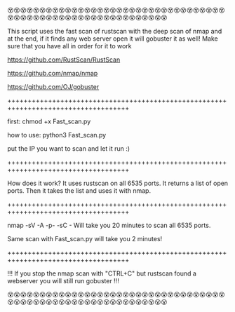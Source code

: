 😵😵😵😵😵😵😵😵😵😵😵😵😵😵😵😵😵😵😵😵😵😵😵😵😵😵😵😵😵😵😵😵😵😵😵😵😵😵😵😵😵😵😵😵😵😵😵😵😵😵😵😵😵😵😵😵😵😵😵                                                                                   

This script uses the fast scan of rustscan with the deep scan of nmap and at the end, if it finds any web server open it will gobuster it as well!
Make sure that you have all in order for it to work

https://github.com/RustScan/RustScan

https://github.com/nmap/nmap

https://github.com/OJ/gobuster

++++++++++++++++++++++++++++++++++++++++++++++++++++++++++++++++++++++++++++++++++++

first:
chmod +x Fast_scan.py

how to use:
python3 Fast_scan.py

put the IP you want to scan and let it run :)

++++++++++++++++++++++++++++++++++++++++++++++++++++++++++++++++++++++++++++++++++++

How does it work?
It uses rustscan on all 6535 ports.
It returns a list of open ports.
Then it takes the list and uses it with nmap.

++++++++++++++++++++++++++++++++++++++++++++++++++++++++++++++++++++++++++++++++++++

nmap -sV -A -p- -sC <IP> - Will take you 20 minutes to scan all 6535 ports.

Same scan with Fast_scan.py will take you 2 minutes!

++++++++++++++++++++++++++++++++++++++++++++++++++++++++++++++++++++++++++++++++++++

!!! If you stop the nmap scan with "CTRL+C" but rustscan found a webserver you will still run gobuster !!!

😵😵😵😵😵😵😵😵😵😵😵😵😵😵😵😵😵😵😵😵😵😵😵😵😵😵😵😵😵😵😵😵😵😵😵😵😵😵😵😵😵😵😵😵😵😵😵😵😵😵😵😵😵😵😵😵😵😵😵
